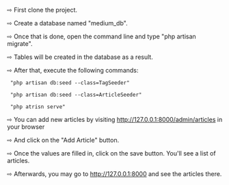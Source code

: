 ⇨ First clone the project. 

⇨ Create a database named "medium_db". 

⇨ Once that is done, open the command line and type "php artisan migrate".

⇨ Tables will be created in the database as a result.

⇨ After that, execute the following commands:

     "php artisan db:seed --class=TagSeeder" 

     "php artisan db:seed --class=ArticleSeeder" 

     "php atrisn serve"

⇨ You can add new articles by visiting http://127.0.0.1:8000/admin/articles in your browser

⇨ And click on the "Add Article" button.

⇨ Once the values are filled in, click on the save button. You'll see a list of articles.

⇨ Afterwards, you may go to http://127.0.0.1:8000 and see the articles there.
